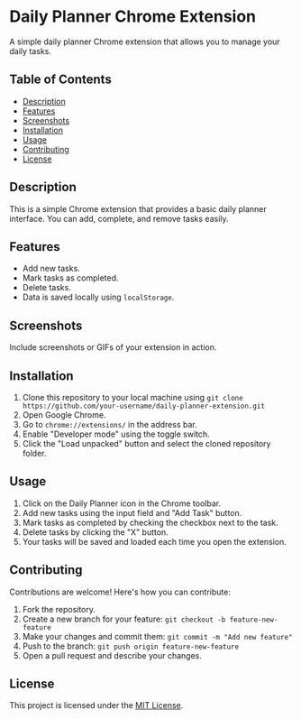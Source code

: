 # Daily Planner Chrome Extension

A simple daily planner Chrome extension that allows you to manage your daily tasks.

## Table of Contents

- [Description](#description)
- [Features](#features)
- [Screenshots](#screenshots)
- [Installation](#installation)
- [Usage](#usage)
- [Contributing](#contributing)
- [License](#license)

## Description

This is a simple Chrome extension that provides a basic daily planner interface. You can add, complete, and remove tasks easily.

## Features

- Add new tasks.
- Mark tasks as completed.
- Delete tasks.
- Data is saved locally using `localStorage`.

## Screenshots

Include screenshots or GIFs of your extension in action.

## Installation

1. Clone this repository to your local machine using `git clone https://github.com/your-username/daily-planner-extension.git`
2. Open Google Chrome.
3. Go to `chrome://extensions/` in the address bar.
4. Enable "Developer mode" using the toggle switch.
5. Click the "Load unpacked" button and select the cloned repository folder.

## Usage

1. Click on the Daily Planner icon in the Chrome toolbar.
2. Add new tasks using the input field and "Add Task" button.
3. Mark tasks as completed by checking the checkbox next to the task.
4. Delete tasks by clicking the "X" button.
5. Your tasks will be saved and loaded each time you open the extension.

## Contributing

Contributions are welcome! Here's how you can contribute:

1. Fork the repository.
2. Create a new branch for your feature: `git checkout -b feature-new-feature`
3. Make your changes and commit them: `git commit -m "Add new feature"`
4. Push to the branch: `git push origin feature-new-feature`
5. Open a pull request and describe your changes.

## License

This project is licensed under the [MIT License](LICENSE).


